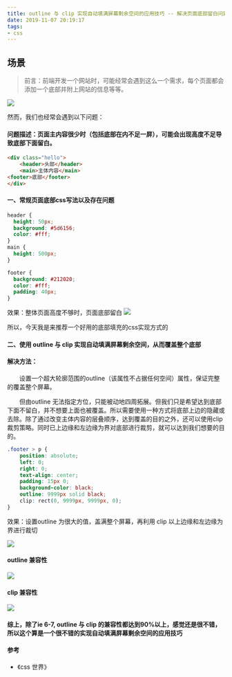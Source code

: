 ```yaml
---
title: outline 与 clip 实现自动填满屏幕剩余空间的应用技巧 -- 解决页面底部留白问题
date: 2019-11-07 20:19:17
tags:
- css
---
```


## 场景

> 前言：前端开发一个网站时，可能经常会遇到这么一个需求，每个页面都会添加一个底部并附上网站的信息等等。

![](/images/2019-11-13-19-55-42.png)

然而，我们也经常会遇到以下问题：
#### 问题描述：页面主内容很少时（包括底部在内不足一屏），可能会出现高度不足导致底部下面留白。

    
```html
<div class="hello">
    <header>头部</header>
    <main>主体内容</main>
<footer>底部</footer>
</div>
```

#### 一、常规页面底部css写法以及存在问题

```css
header {
  height: 50px;
  background: #5d6156;
  color: #fff;
}
main {
  height: 500px;
}

footer {
  background: #212020;
  color: #fff;
  padding: 40px;
}
```
效果：整体页面高度不够时，页面底部留白
![](/images/2019-11-13-19-56-00.png)

所以，今天我是来推荐一个好用的底部填充的css实现方式的

#### 二、使用 outline 与 clip 实现自动填满屏幕剩余空间，从而覆盖整个底部

#### 解决方法：

&emsp;&emsp;设置一个超大轮廓范围的outline（该属性不占据任何空间）属性，保证完整的覆盖整个屏幕。

&emsp;&emsp;但由outline 无法指定方位，只能被动地四周拓展。但我们只是希望达到底部下面不留白，并不想要上面也被覆盖。所以需要使用一种方式将底部上边的隐藏或去除。除了通过改变主体内容的层叠顺序，达到覆盖的目的之外，还可以使用clip裁剪策略。同时已上边缘和左边缘为界对底部进行裁剪，就可以达到我们想要的目的。

```css
.footer > p {
    position: absolute;
    left: 0;
    right: 0;
    text-align: center;
    padding: 15px 0;
    background-color: black;
    outline: 9999px solid black;
    clip: rect(0, 9999px, 9999px, 0);
}
```

效果：设置outline 为很大的值，盖满整个屏幕，再利用 clip 以上边缘和左边缘为界进行裁切

![](/images/2019-11-13-19-56-13.png)

#### outline 兼容性

![](/images/2019-11-13-19-56-23.png)

#### clip 兼容性

![](/images/2019-11-13-19-56-32.png)

#### 综上，除了ie 6-7, outline 与 clip 的兼容性都达到90%以上，感觉还是很不错，所以这个算是一个很不错的实现自动填满屏幕剩余空间的应用技巧

#### 参考
- 《css 世界》